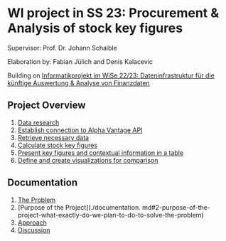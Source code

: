# WI project in SS 23: Procurement & Analysis of stock key figures

Supervisor: Prof. Dr. Johann Schaible

Elaboration by: Fabian Jülich and Denis Kalacevic

Building on [Informatikprojekt im WiSe 22/23: Dateninfrastruktur für die künftige Auswertung & Analyse von Finanzdaten](Informatikprojekt_WS22-23_Kinetz)

## Project Overview
1. [Data research](./documentation.md#the-12-most-important-financial-ratios-regarding-to-finanzfluss)
2. [Establish connection to Alpha Vantage API](./src/alphavantage.py)
3. [Retrieve necessary data](./src/indicator.py)
4. [Calculate stock key figures](./src/indicator.py)
5. [Present key figures and contextual information in a table](./src/table.py)
6. [Define and create visualizations for comparison](./src/visualization.py)

## Documentation
1. [The Problem](./documentation.md#1-the-problem-what-is-the-actual-problem-we-are-facing)
2. [Purpose of the Project](./documentation.                                                                            md#2-purpose-of-the-project-what-exactly-do-we-plan-to-do-to-solve-the-problem)
3. [Approach](./documentation.md#3-approach-how-exactly-is-the-goal-to-be-achieved)
4. [Discussion](./documentation.md#4-Discussion)